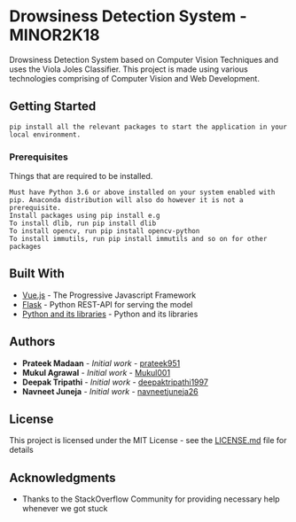 # Drowsiness Detection System - MINOR2K18

Drowsiness Detection System based on Computer Vision Techniques and uses the Viola Joles Classifier. This project is made using various technologies comprising of Computer Vision and Web Development.

## Getting Started

```
pip install all the relevant packages to start the application in your local environment.
```

### Prerequisites

Things that are required to be installed.

```
Must have Python 3.6 or above installed on your system enabled with pip. Anaconda distribution will also do however it is not a prerequisite. 
Install packages using pip install e.g 
To install dlib, run pip install dlib 
To install opencv, run pip install opencv-python
To install immutils, run pip install immutils and so on for other packages 

```

## Built With

* [Vue.js](https://vuejs.org) - The Progressive Javascript Framework
* [Flask](http://flask.pocoo.org/) - Python REST-API for serving the model
* [Python and its libraries](https://www.python.org) - Python and its libraries


## Authors

* **Prateek Madaan** - *Initial work* - [prateek951](https://github.com/prateek951)
* **Mukul Agrawal** - *Initial work* - [Mukul001](https://github.com/Mukul001)
* **Deepak Tripathi** - *Initial work* - [deepaktripathi1997](https://github.com/deepaktripathi1997)
* **Navneet Juneja** - *Initial work* - [navneetjuneja26](https://github.com/navneetjuneja26)

## License

This project is licensed under the MIT License - see the [LICENSE.md](LICENSE.md) file for details

## Acknowledgments

* Thanks to the StackOverflow Community for providing necessary help whenever we got stuck

